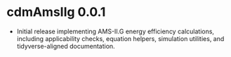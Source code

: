 # cdmAmsIIg 0.0.1

* Initial release implementing AMS-II.G energy efficiency calculations, including applicability checks, equation helpers, simulation utilities, and tidyverse-aligned documentation.
